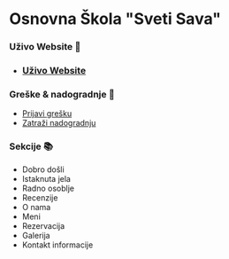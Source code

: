 # Osnovna Škola "Sveti Sava"

### Uživo Website 👀

- ### [Uživo Website](https://velimirpaleksic.github.io/osnovna-skola-sveti-sava/)

### Greške & nadogradnje 🧩
- [Prijavi grešku](https://github.com/velimirpaleksic/osnovna-skola-sveti-sava/issues)
- [Zatraži nadogradnju](https://github.com/velimirpaleksic/osnovna-skola-sveti-sava/issues)

### Sekcije 📚
- Dobro došli
- Istaknuta jela
- Radno osoblje
- Recenzije
- O nama
- Meni
- Rezervacija
- Galerija
- Kontakt informacije